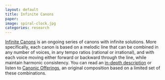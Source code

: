 ```yaml
---
layout: default
title: Infinite Canons
paper: 
image: spiral-clock.jpg
categories: research
---
```

[Infinite Canons][InfiniteCanons] is an ongoing series of canons with infinite solutions. More specifically, each canon is based on a melodic line that can be combined in any number of voices, in any tempo ratios (rational or irrational), and with each voice moving either forward or backward through the line, while maintain harmonic consistency. You can read an [in-depth description][InfiniteCanons] or listen to [Canonic Offerings](/composition), an original composition based on a limited set of these combinations.

[InfiniteCanons]: http://cliftoncallender.com/research/infinite_canons/